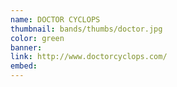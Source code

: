 ```yaml
---
name: DOCTOR CYCLOPS
thumbnail: bands/thumbs/doctor.jpg
color: green
banner:
link: http://www.doctorcyclops.com/
embed:
---
```


